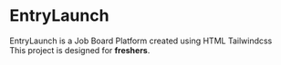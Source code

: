 # EntryLaunch

 EntryLaunch is a Job Board Platform  created using HTML Tailwindcss  
This project is designed for **freshers**.
